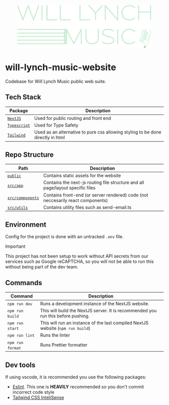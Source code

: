 <div align="center">
  <a href="https://will-lynch-music-website.vercel.app/">
    <img src="wlm-logo.svg" alt="Will Lynch Music" height="140">
  </a>
</div>

# will-lynch-music-website

Codebase for Will Lynch Music public web suite.

## Tech Stack

| Package                                         | Description                                                                     |
| ----------------------------------------------- | ------------------------------------------------------------------------------- |
| [`NextJS`](https://nextjs.org/)                 | Used for public routing and front end                                           |
| [`Typescript`](https://www.typescriptlang.org/) | Used for Type Safety                                                            |
| [`Tailwind`](https://tailwindcss.com/)          | Used as an alternative to pure css allowing styling to be done directly in html |

## Repo Structure

| Path                               | Description                                                                     |
| ---------------------------------- | ------------------------------------------------------------------------------- |
| [`public`](public)                 | Contains static assets for the website                                          |
| [`src/app`](src/app)               | Contains the next-js routing file structure and all page/layout specific files  |
| [`src/components`](src/components) | Contains front-end (or server rendered) code (not neccesarily react components) |
| [`src/utils`](src/utils)           | Contains utility files such as send-email.ts                                    |

## Environment

Config for the project is done with an untracked `.env` file.

> [!IMPORTANT]
> This project has not been setup to work without API secrets from our services such as Google reCAPTCHA, so you will not be able to run this without being part of the dev team.

## Commands

| Command          | Description                                                                       |
| ---------------- | --------------------------------------------------------------------------------- |
| `npm run dev`    | Runs a development instance of the NextJS website.                                |
| `npm run build`  | This will build the NextJS server. It is recommended you run this before pushing. |
| `npm run start`  | This will run an instance of the last compiled NextJS website (`npm run build`)   |
| `npm run lint`   | Runs the linter                                                                   |
| `npm run format` | Runs Prettier formatter                                                           |

## Dev tools

If using vscode, it is recommended you use the following packages:

- [Eslint](https://marketplace.visualstudio.com/items?itemName=dbaeumer.vscode-eslint). This one is **HEAVILY** recommended so you don't commit incorrect code style
- [Tailwind CSS InteliSense](https://marketplace.visualstudio.com/items?itemName=bradlc.vscode-tailwindcss)
